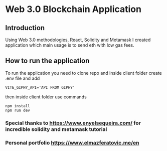 #  Web 3.0 Blockchain Application

## Introduction

Using Web 3.0 methodologies, React, Solidity and Metamask l created application which main usage is to send eth with low gas fees.

## How to run the application
To run the application you need to clone repo and inside client folder create .env file and add 

```
VITE_GIPHY_API='API FROM GIPHY'
```
then inside client folder use commands

```
npm install
npm run dev
```


### Special thanks to https://www.enyelsequeira.com/ for incredible solidity and metamask tutorial 
### Personal portfolio https://www.elmazferatovic.me/en

